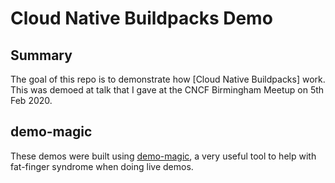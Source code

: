 
# Cloud Native Buildpacks Demo

## Summary

The goal of this repo is to demonstrate how [Cloud Native Buildpacks] work.  This was demoed at talk that I gave at the CNCF Birmingham Meetup on 5th Feb 2020.

## demo-magic

These demos were built using [demo-magic], a very useful tool to help with fat-finger syndrome when doing live demos.

[demo-magic]: https://github.com/paxtonhare/demo-magic